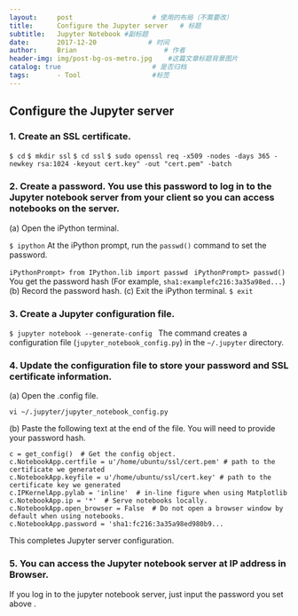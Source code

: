 ```yaml
---
layout:     post                    # 使用的布局（不需要改）
title:      Configure the Jupyter server   # 标题 
subtitle:   Jupyter Notebook #副标题
date:       2017-12-20             # 时间
author:     Brian                      # 作者
header-img: img/post-bg-os-metro.jpg    #这篇文章标题背景图片
catalog: true                       # 是否归档
tags:       - Tool                  #标签
---
```


## Configure the Jupyter server

### 1. Create an SSL certificate.

  `$ cd`
  `$ mkdir ssl`
  `$ cd ssl`
  `$ sudo openssl req -x509 -nodes -days 365 -newkey rsa:1024 -keyout cert.key" -out "cert.pem" -batch`

### 2. Create a password. You use this password to log in to the Jupyter notebook server from your client so you can access notebooks on the server.
  (a) Open the iPython terminal.

  `$ ipython`
  At the iPython prompt, run the `passwd()` command to set the password. 

  `iPythonPrompt> from IPython.lib import passwd `
  `iPythonPrompt> passwd()`
  You get the password hash (For example, `sha1:examplefc216:3a35a98ed...`)
  (b) Record the password hash.
  (c) Exit the iPython terminal.
  `$ exit`

### 3. Create a Jupyter configuration file. 
`$ jupyter notebook --generate-config `
The command creates a configuration file (`jupyter_notebook_config.py`) in the `~/.jupyter` directory. 

### 4. Update the configuration file to store your password and SSL certificate information. 
  (a) Open the .config file.


  `vi ~/.jupyter/jupyter_notebook_config.py`


  (b) Paste the following text at the end of the file. You will need to provide your password hash. 

  ```
  c = get_config()  # Get the config object.
  c.NotebookApp.certfile = u'/home/ubuntu/ssl/cert.pem' # path to the certificate we generated
  c.NotebookApp.keyfile = u'/home/ubuntu/ssl/cert.key' # path to the certificate key we generated
  c.IPKernelApp.pylab = 'inline'  # in-line figure when using Matplotlib
  c.NotebookApp.ip = '*'  # Serve notebooks locally.
  c.NotebookApp.open_browser = False  # Do not open a browser window by default when using notebooks.
  c.NotebookApp.password = 'sha1:fc216:3a35a98ed980b9...
  ```

  This completes Jupyter server configuration.

### 5. You can  access the Jupyter notebook server at  IP address  in Browser.

If you log in to the jupyter notebook server, just input the password you set above .        
